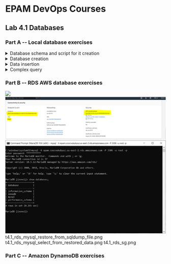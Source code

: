 # EPAM DevOps Courses</h1>
## Lab 4.1 Databases</h2>
### Part A -- Local database exercises

<details><summary>Database schema and script for it creation</summary><br>
<img src=t4.1_db_schema.png>


```sql
CREATE DATABASE IF NOT EXISTS epam;

USE epam;

CREATE TABLE IF NOT EXISTS labs (
    student_id int NOT NULL,
    subj_id int NOT NULL,
    lab_code varchar(12) NOT NULL,
    lab_status boolean NOT NULL 
);

CREATE TABLE IF NOT EXISTS students (
    student_id int NOT NULL PRIMARY KEY AUTO_INCREMENT,
    student_name varchar(50) NOT NULL 
);

CREATE TABLE IF NOT EXISTS academic_subjects (
    subj_id int NOT NULL PRIMARY KEY AUTO_INCREMENT,
    subj_name varchar(50) NOT NULL,
    subj_duration int NOT NULL 
);

ALTER TABLE `labs` ADD CONSTRAINT `fk_labs_student_id` FOREIGN KEY(`student_id`)
REFERENCES `students` (`student_id`);

ALTER TABLE `labs` ADD CONSTRAINT `fk_labs_subj_id` FOREIGN KEY(`subj_id`)
REFERENCES `academic_subjects` (`subj_id`);
```

</details>

<details><summary>Database creation</summary><br>
<img src=t4.1_run_sql.png>
<img src=t4.1_show.png>
<img src=t4.1_show2.png>
</details>

<details><summary>Data insertion</summary><br>

```sql
USE epam;

INSERT INTO academic_subjects (subj_name,subj_duration) 
VALUES('Netwotking',12), 
      ('Databases',3),
      ('Linux',12),  
      ('Git',3),
      ('VM',3), 
      ('Clouds',6),
      ('History of KPSS',48);

INSERT INTO students (student_name) 
VALUES('Nikola Tesla'), 
      ('Niko Pirosmani'),
      ('Nicolaus Copernicus'),
      ('Nikolay Pirogov'),
      ('Nikolay Nosov');

INSERT INTO labs (student_id,subj_id,lab_code,lab_status)
VALUES(1,1,'Lab X',true),
      (1,1,'Lab Y',true),
      (1,1,'Lab Z',false),
      (2,7,'Lab H',true),
      (4,2,'Lab A',true),
      (4,2,'Lab B',false),
      (4,2,'Lab C',false),
      (5,7,'Lab H',true);
```

<img src=t4.1_run_insert.png>
<img src=t4.1_select.png>
<img src=t4.1_select2.png>
</details>

<details><summary>Complex query</summary><br>

```sql
use epam;

select students.student_name, academic_subjects.subj_name, labs.lab_code, labs.lab_status
 from students, academic_subjects, labs
 where students.student_id = labs.student_id and labs.subj_id = academic_subjects.subj_id
 order by labs.lab_status;
```

<img src=t4.1_order.png>
</details>

### Part B -- RDS AWS database exercises

![]( t4.1_rds_db_creation.png,screenshot )
![ ]( t4.1_rds_db_secyrity.png )
![mysql](t4.1_rds_mysql_from_win.png)
t4.1_rds_mysql_restore_from_sqldump_file.png
t4.1_rds_mysql_select_from_restored_data.png
t4.1_rds_sg.png

### Part C -- Amazon DynamoDB exercises

